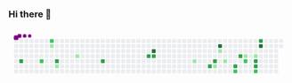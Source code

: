 ### Hi there 👋

<!--
**patrickbrito95/patrickbrito95** is a ✨ _special_ ✨ repository because its `README.md` (this file) appears on your GitHub profile.

Here are some ideas to get you started:

- 🔭 I’m currently working on ...
- 🌱 I’m currently learning ...
- 👯 I’m looking to collaborate on ...
- 🤔 I’m looking for help with ...
- 💬 Ask me about ...
- 📫 How to reach me: ...
- 😄 Pronouns: ...
- ⚡ Fun fact: ...
-->

<svg viewBox="-16 -32 880 192" width="880" height="192" xmlns="http://www.w3.org/2000/svg"><desc>Generated with https://github.com/Platane/snk</desc><style>@keyframes c0{54.4%{fill:var(--c3)}54.42%,to{fill:var(--ce)}}@keyframes c1{47.5%{fill:var(--c2)}47.52%,to{fill:var(--ce)}}@keyframes c2{49.8%{fill:var(--c2)}49.82%,to{fill:var(--ce)}}@keyframes c3{3.44%{fill:var(--c1)}3.46%,to{fill:var(--ce)}}@keyframes c4{51.71%{fill:var(--c3)}51.73%,to{fill:var(--ce)}}@keyframes c5{5.35%{fill:var(--c1)}5.37%,to{fill:var(--ce)}}@keyframes c6{7.65%{fill:var(--c1)}7.67%,to{fill:var(--ce)}}@keyframes c7{61.29%{fill:var(--c3)}61.31%,to{fill:var(--ce)}}@keyframes c8{65.12%{fill:var(--c3)}65.14%,to{fill:var(--ce)}}@keyframes c9{88.11%{fill:var(--c4)}88.13%,to{fill:var(--ce)}}@keyframes ca{65.51%{fill:var(--c3)}65.53%,to{fill:var(--ce)}}@keyframes cb{16.85%{fill:var(--c1)}16.87%,to{fill:var(--ce)}}@keyframes cc{71.25%{fill:var(--c3)}71.27%,to{fill:var(--ce)}}@keyframes cd{70.49%{fill:var(--c3)}70.51%,to{fill:var(--ce)}}@keyframes ce{21.83%{fill:var(--c1)}21.85%,to{fill:var(--ce)}}@keyframes cf{82.75%{fill:var(--c4)}82.77%,to{fill:var(--ce)}}@keyframes cg{19.53%{fill:var(--c1)}19.55%,to{fill:var(--ce)}}@keyframes ch{20.68%{fill:var(--c1)}20.7%,to{fill:var(--ce)}}@keyframes ci{73.17%{fill:var(--c3)}73.19%,to{fill:var(--ce)}}@keyframes cj{32.17%{fill:var(--c2)}32.19%,to{fill:var(--ce)}}@keyframes ck{74.32%{fill:var(--c3)}74.34%,to{fill:var(--ce)}}@keyframes cl{26.43%{fill:var(--c1)}26.45%,to{fill:var(--ce)}}@keyframes cm{30.64%{fill:var(--c2)}30.66%,to{fill:var(--ce)}}@keyframes cn{27.19%{fill:var(--c1)}27.21%,to{fill:var(--ce)}}@keyframes co{75.85%{fill:var(--c3)}75.87%,to{fill:var(--ce)}}@keyframes cp{76.24%{fill:var(--c3)}76.26%,to{fill:var(--ce)}}@keyframes cq{29.11%{fill:var(--c2)}29.13%,to{fill:var(--ce)}}@keyframes cr{79.3%{fill:var(--c3)}79.32%,to{fill:var(--ce)}}@keyframes cs{79.68%{fill:var(--c4)}79.7%,to{fill:var(--ce)}}@keyframes u0{3.44%{transform:scale(0,1)}3.46%,5.35%{transform:scale(.11,1)}5.37%,7.65%{transform:scale(.22,1)}16.85%,7.67%{transform:scale(.33,1)}16.87%,19.53%{transform:scale(.44,1)}19.55%,20.68%{transform:scale(.56,1)}20.7%,21.83%{transform:scale(.67,1)}21.85%,26.43%{transform:scale(.78,1)}26.45%,27.19%{transform:scale(.89,1)}27.21%,to{transform:scale(1,1)}}@keyframes u1{29.11%{transform:scale(0,1)}29.13%,30.64%{transform:scale(.2,1)}30.66%,32.17%{transform:scale(.4,1)}32.19%,47.5%{transform:scale(.6,1)}47.52%,49.8%{transform:scale(.8,1)}49.82%,to{transform:scale(1,1)}}@keyframes u2{51.71%{transform:scale(0,1)}51.73%,54.4%{transform:scale(.08,1)}54.42%,61.29%{transform:scale(.17,1)}61.31%,65.12%{transform:scale(.25,1)}65.14%,65.51%{transform:scale(.33,1)}65.53%,70.49%{transform:scale(.42,1)}70.51%,71.25%{transform:scale(.5,1)}71.27%,73.17%{transform:scale(.58,1)}73.19%,74.32%{transform:scale(.67,1)}74.34%,75.85%{transform:scale(.75,1)}75.87%,76.24%{transform:scale(.83,1)}76.26%,79.3%{transform:scale(.92,1)}79.32%,to{transform:scale(1,1)}}@keyframes u3{79.68%{transform:scale(0,1)}79.7%,82.75%{transform:scale(.33,1)}82.77%,88.11%{transform:scale(.67,1)}88.13%,to{transform:scale(1,1)}}@keyframes s0{0%,99.62%{transform:translate(0,-16px)}.38%{transform:translate(0,0)}2.68%{transform:translate(96px,0)}3.07%{transform:translate(96px,16px)}3.45%{transform:translate(112px,16px)}4.98%,46.36%{transform:translate(112px,80px)}6.9%{transform:translate(192px,80px)}7.66%{transform:translate(192px,48px)}12.64%{transform:translate(400px,48px)}13.03%{transform:translate(400px,64px)}18.01%,70.88%{transform:translate(608px,64px)}18.39%{transform:translate(608px,48px)}19.16%{transform:translate(640px,48px)}19.54%{transform:translate(640px,32px)}19.92%{transform:translate(656px,32px)}20.69%{transform:translate(656px,64px)}21.07%{transform:translate(640px,64px)}21.46%{transform:translate(640px,80px)}21.84%{transform:translate(624px,80px)}22.22%{transform:translate(624px,96px)}23.37%{transform:translate(672px,96px)}24.14%{transform:translate(672px,64px)}24.52%{transform:translate(688px,64px)}25.29%{transform:translate(688px,32px)}26.05%{transform:translate(720px,32px)}26.44%{transform:translate(720px,48px)}27.59%{transform:translate(768px,48px)}28.74%{transform:translate(768px,96px)}29.5%{transform:translate(736px,96px)}30.27%{transform:translate(736px,64px)}31.03%{transform:translate(704px,64px)}31.8%{transform:translate(704px,96px)}34.48%{transform:translate(592px,96px)}34.87%{transform:translate(592px,80px)}46.74%{transform:translate(112px,64px)}47.51%{transform:translate(80px,64px)}47.89%{transform:translate(80px,48px)}48.66%{transform:translate(112px,48px)}49.81%{transform:translate(112px,0)}50.19%{transform:translate(128px,0)}51.72%{transform:translate(128px,64px)}54.41%{transform:translate(16px,64px)}54.79%{transform:translate(16px,48px)}60.92%{transform:translate(272px,48px)}61.3%{transform:translate(272px,64px)}64.75%{transform:translate(416px,64px)}65.13%{transform:translate(416px,48px)}70.11%{transform:translate(624px,48px)}70.5%{transform:translate(624px,64px)}71.26%{transform:translate(608px,80px)}73.56%{transform:translate(704px,80px)}74.33%{transform:translate(704px,48px)}75.48%{transform:translate(752px,48px)}76.25%{transform:translate(752px,80px)}77.01%{transform:translate(784px,80px)}78.93%{transform:translate(784px,0)}79.31%{transform:translate(768px,0)}79.69%{transform:translate(768px,16px)}87.74%{transform:translate(432px,16px)}88.12%{transform:translate(432px,32px)}97.32%{transform:translate(48px,32px)}98.47%{transform:translate(48px,-16px)}}@keyframes s1{0%,99.62%{transform:translate(16px,-16px)}.38%{transform:translate(0,-16px)}.77%{transform:translate(0,0)}3.07%{transform:translate(96px,0)}3.45%{transform:translate(96px,16px)}3.83%{transform:translate(112px,16px)}46.74%,5.36%{transform:translate(112px,80px)}7.28%{transform:translate(192px,80px)}8.05%{transform:translate(192px,48px)}13.03%{transform:translate(400px,48px)}13.41%{transform:translate(400px,64px)}18.39%,71.26%{transform:translate(608px,64px)}18.77%{transform:translate(608px,48px)}19.54%{transform:translate(640px,48px)}19.92%{transform:translate(640px,32px)}20.31%{transform:translate(656px,32px)}21.07%{transform:translate(656px,64px)}21.46%{transform:translate(640px,64px)}21.84%{transform:translate(640px,80px)}22.22%{transform:translate(624px,80px)}22.61%{transform:translate(624px,96px)}23.75%{transform:translate(672px,96px)}24.52%{transform:translate(672px,64px)}24.9%{transform:translate(688px,64px)}25.67%{transform:translate(688px,32px)}26.44%{transform:translate(720px,32px)}26.82%{transform:translate(720px,48px)}27.97%{transform:translate(768px,48px)}29.12%{transform:translate(768px,96px)}29.89%{transform:translate(736px,96px)}30.65%{transform:translate(736px,64px)}31.42%{transform:translate(704px,64px)}32.18%{transform:translate(704px,96px)}34.87%{transform:translate(592px,96px)}35.25%{transform:translate(592px,80px)}47.13%{transform:translate(112px,64px)}47.89%{transform:translate(80px,64px)}48.28%{transform:translate(80px,48px)}49.04%{transform:translate(112px,48px)}50.19%{transform:translate(112px,0)}50.57%{transform:translate(128px,0)}52.11%{transform:translate(128px,64px)}54.79%{transform:translate(16px,64px)}55.17%{transform:translate(16px,48px)}61.3%{transform:translate(272px,48px)}61.69%{transform:translate(272px,64px)}65.13%{transform:translate(416px,64px)}65.52%{transform:translate(416px,48px)}70.5%{transform:translate(624px,48px)}70.88%{transform:translate(624px,64px)}71.65%{transform:translate(608px,80px)}73.95%{transform:translate(704px,80px)}74.71%{transform:translate(704px,48px)}75.86%{transform:translate(752px,48px)}76.63%{transform:translate(752px,80px)}77.39%{transform:translate(784px,80px)}79.31%{transform:translate(784px,0)}79.69%{transform:translate(768px,0)}80.08%{transform:translate(768px,16px)}88.12%{transform:translate(432px,16px)}88.51%{transform:translate(432px,32px)}97.7%{transform:translate(48px,32px)}98.85%{transform:translate(48px,-16px)}}@keyframes s2{0%,99.62%{transform:translate(32px,-16px)}.77%{transform:translate(0,-16px)}1.15%{transform:translate(0,0)}3.45%{transform:translate(96px,0)}3.83%{transform:translate(96px,16px)}4.21%{transform:translate(112px,16px)}47.13%,5.75%{transform:translate(112px,80px)}7.66%{transform:translate(192px,80px)}8.43%{transform:translate(192px,48px)}13.41%{transform:translate(400px,48px)}13.79%{transform:translate(400px,64px)}18.77%,71.65%{transform:translate(608px,64px)}19.16%{transform:translate(608px,48px)}19.92%{transform:translate(640px,48px)}20.31%{transform:translate(640px,32px)}20.69%{transform:translate(656px,32px)}21.46%{transform:translate(656px,64px)}21.84%{transform:translate(640px,64px)}22.22%{transform:translate(640px,80px)}22.61%{transform:translate(624px,80px)}22.99%{transform:translate(624px,96px)}24.14%{transform:translate(672px,96px)}24.9%{transform:translate(672px,64px)}25.29%{transform:translate(688px,64px)}26.05%{transform:translate(688px,32px)}26.82%{transform:translate(720px,32px)}27.2%{transform:translate(720px,48px)}28.35%{transform:translate(768px,48px)}29.5%{transform:translate(768px,96px)}30.27%{transform:translate(736px,96px)}31.03%{transform:translate(736px,64px)}31.8%{transform:translate(704px,64px)}32.57%{transform:translate(704px,96px)}35.25%{transform:translate(592px,96px)}35.63%{transform:translate(592px,80px)}47.51%{transform:translate(112px,64px)}48.28%{transform:translate(80px,64px)}48.66%{transform:translate(80px,48px)}49.43%{transform:translate(112px,48px)}50.57%{transform:translate(112px,0)}50.96%{transform:translate(128px,0)}52.49%{transform:translate(128px,64px)}55.17%{transform:translate(16px,64px)}55.56%{transform:translate(16px,48px)}61.69%{transform:translate(272px,48px)}62.07%{transform:translate(272px,64px)}65.52%{transform:translate(416px,64px)}65.9%{transform:translate(416px,48px)}70.88%{transform:translate(624px,48px)}71.26%{transform:translate(624px,64px)}72.03%{transform:translate(608px,80px)}74.33%{transform:translate(704px,80px)}75.1%{transform:translate(704px,48px)}76.25%{transform:translate(752px,48px)}77.01%{transform:translate(752px,80px)}77.78%{transform:translate(784px,80px)}79.69%{transform:translate(784px,0)}80.08%{transform:translate(768px,0)}80.46%{transform:translate(768px,16px)}88.51%{transform:translate(432px,16px)}88.89%{transform:translate(432px,32px)}98.08%{transform:translate(48px,32px)}99.23%{transform:translate(48px,-16px)}}@keyframes s3{0%,99.62%{transform:translate(48px,-16px)}1.15%{transform:translate(0,-16px)}1.53%{transform:translate(0,0)}3.83%{transform:translate(96px,0)}4.21%{transform:translate(96px,16px)}4.6%{transform:translate(112px,16px)}47.51%,6.13%{transform:translate(112px,80px)}8.05%{transform:translate(192px,80px)}8.81%{transform:translate(192px,48px)}13.79%{transform:translate(400px,48px)}14.18%{transform:translate(400px,64px)}19.16%,72.03%{transform:translate(608px,64px)}19.54%{transform:translate(608px,48px)}20.31%{transform:translate(640px,48px)}20.69%{transform:translate(640px,32px)}21.07%{transform:translate(656px,32px)}21.84%{transform:translate(656px,64px)}22.22%{transform:translate(640px,64px)}22.61%{transform:translate(640px,80px)}22.99%{transform:translate(624px,80px)}23.37%{transform:translate(624px,96px)}24.52%{transform:translate(672px,96px)}25.29%{transform:translate(672px,64px)}25.67%{transform:translate(688px,64px)}26.44%{transform:translate(688px,32px)}27.2%{transform:translate(720px,32px)}27.59%{transform:translate(720px,48px)}28.74%{transform:translate(768px,48px)}29.89%{transform:translate(768px,96px)}30.65%{transform:translate(736px,96px)}31.42%{transform:translate(736px,64px)}32.18%{transform:translate(704px,64px)}32.95%{transform:translate(704px,96px)}35.63%{transform:translate(592px,96px)}36.02%{transform:translate(592px,80px)}47.89%{transform:translate(112px,64px)}48.66%{transform:translate(80px,64px)}49.04%{transform:translate(80px,48px)}49.81%{transform:translate(112px,48px)}50.96%{transform:translate(112px,0)}51.34%{transform:translate(128px,0)}52.87%{transform:translate(128px,64px)}55.56%{transform:translate(16px,64px)}55.94%{transform:translate(16px,48px)}62.07%{transform:translate(272px,48px)}62.45%{transform:translate(272px,64px)}65.9%{transform:translate(416px,64px)}66.28%{transform:translate(416px,48px)}71.26%{transform:translate(624px,48px)}71.65%{transform:translate(624px,64px)}72.41%{transform:translate(608px,80px)}74.71%{transform:translate(704px,80px)}75.48%{transform:translate(704px,48px)}76.63%{transform:translate(752px,48px)}77.39%{transform:translate(752px,80px)}78.16%{transform:translate(784px,80px)}80.08%{transform:translate(784px,0)}80.46%{transform:translate(768px,0)}80.84%{transform:translate(768px,16px)}88.89%{transform:translate(432px,16px)}89.27%{transform:translate(432px,32px)}98.47%{transform:translate(48px,32px)}}:root{--cb:#1b1f230a;--cs:purple;--ce:#ebedf0;--c0:#ebedf0;--c1:#9be9a8;--c2:#40c463;--c3:#30a14e;--c4:#216e39}@media (prefers-color-scheme:dark){:root{--cb:#1b1f230a;--cs:purple;--ce:#161b22;--c1:#01311f;--c2:#034525;--c3:#0f6d31;--c4:#00c647}}.c{shape-rendering:geometricPrecision;fill:var(--ce);stroke-width:1px;stroke:var(--cb);animation:none 26100ms linear infinite}.c.c0{fill:var(--c3);animation-name:c0}.c.c1,.c.c2{fill:var(--c2);animation-name:c1}.c.c2{animation-name:c2}.c.c3{fill:var(--c1);animation-name:c3}.c.c4{fill:var(--c3);animation-name:c4}.c.c5,.c.c6{fill:var(--c1);animation-name:c5}.c.c6{animation-name:c6}.c.c7,.c.c8{fill:var(--c3);animation-name:c7}.c.c8{animation-name:c8}.c.c9{fill:var(--c4);animation-name:c9}.c.ca{fill:var(--c3);animation-name:ca}.c.cb{fill:var(--c1);animation-name:cb}.c.cc,.c.cd{fill:var(--c3);animation-name:cc}.c.cd{animation-name:cd}.c.ce{fill:var(--c1);animation-name:ce}.c.cf{fill:var(--c4);animation-name:cf}.c.cg,.c.ch{fill:var(--c1);animation-name:cg}.c.ch{animation-name:ch}.c.ci{fill:var(--c3);animation-name:ci}.c.cj{fill:var(--c2);animation-name:cj}.c.ck{fill:var(--c3);animation-name:ck}.c.cl{fill:var(--c1);animation-name:cl}.c.cm{fill:var(--c2);animation-name:cm}.c.cn{fill:var(--c1);animation-name:cn}.c.co,.c.cp{fill:var(--c3);animation-name:co}.c.cp{animation-name:cp}.c.cq{fill:var(--c2);animation-name:cq}.c.cr{fill:var(--c3);animation-name:cr}.c.cs{fill:var(--c4);animation-name:cs}.s,.u{animation:none linear 26100ms infinite}.u,.u.u0{transform-origin:0 0}.u{transform:scale(0,1)}.u.u0{fill:var(--c1);animation-name:u0}.u.u1{fill:var(--c2);animation-name:u1;transform-origin:263.2px 0}.u.u2{fill:var(--c3);animation-name:u2;transform-origin:409.4px 0}.u.u3{fill:var(--c4);animation-name:u3;transform-origin:760.3px 0}.s{shape-rendering:geometricPrecision;fill:var(--cs)}.s.s0{transform:translate(0,-16px);animation-name:s0}.s.s1{transform:translate(16px,-16px);animation-name:s1}.s.s2{transform:translate(32px,-16px);animation-name:s2}.s.s3{transform:translate(48px,-16px);animation-name:s3}</style><rect class="c" x="2" y="2" rx="2" ry="2" width="12" height="12"/><rect class="c" x="2" y="18" rx="2" ry="2" width="12" height="12"/><rect class="c" x="2" y="34" rx="2" ry="2" width="12" height="12"/><rect class="c" x="2" y="50" rx="2" ry="2" width="12" height="12"/><rect class="c" x="2" y="66" rx="2" ry="2" width="12" height="12"/><rect class="c" x="2" y="82" rx="2" ry="2" width="12" height="12"/><rect class="c" x="2" y="98" rx="2" ry="2" width="12" height="12"/><rect class="c" x="18" y="2" rx="2" ry="2" width="12" height="12"/><rect class="c" x="18" y="18" rx="2" ry="2" width="12" height="12"/><rect class="c" x="18" y="34" rx="2" ry="2" width="12" height="12"/><rect class="c" x="18" y="50" rx="2" ry="2" width="12" height="12"/><rect class="c c0" x="18" y="66" rx="2" ry="2" width="12" height="12"/><rect class="c" x="18" y="82" rx="2" ry="2" width="12" height="12"/><rect class="c" x="18" y="98" rx="2" ry="2" width="12" height="12"/><rect class="c" x="34" y="2" rx="2" ry="2" width="12" height="12"/><rect class="c" x="34" y="18" rx="2" ry="2" width="12" height="12"/><rect class="c" x="34" y="34" rx="2" ry="2" width="12" height="12"/><rect class="c" x="34" y="50" rx="2" ry="2" width="12" height="12"/><rect class="c" x="34" y="66" rx="2" ry="2" width="12" height="12"/><rect class="c" x="34" y="82" rx="2" ry="2" width="12" height="12"/><rect class="c" x="34" y="98" rx="2" ry="2" width="12" height="12"/><rect class="c" x="50" y="2" rx="2" ry="2" width="12" height="12"/><rect class="c" x="50" y="18" rx="2" ry="2" width="12" height="12"/><rect class="c" x="50" y="34" rx="2" ry="2" width="12" height="12"/><rect class="c" x="50" y="50" rx="2" ry="2" width="12" height="12"/><rect class="c" x="50" y="66" rx="2" ry="2" width="12" height="12"/><rect class="c" x="50" y="82" rx="2" ry="2" width="12" height="12"/><rect class="c" x="50" y="98" rx="2" ry="2" width="12" height="12"/><rect class="c" x="66" y="2" rx="2" ry="2" width="12" height="12"/><rect class="c" x="66" y="18" rx="2" ry="2" width="12" height="12"/><rect class="c" x="66" y="34" rx="2" ry="2" width="12" height="12"/><rect class="c" x="66" y="50" rx="2" ry="2" width="12" height="12"/><rect class="c" x="66" y="66" rx="2" ry="2" width="12" height="12"/><rect class="c" x="66" y="82" rx="2" ry="2" width="12" height="12"/><rect class="c" x="66" y="98" rx="2" ry="2" width="12" height="12"/><rect class="c" x="82" y="2" rx="2" ry="2" width="12" height="12"/><rect class="c" x="82" y="18" rx="2" ry="2" width="12" height="12"/><rect class="c" x="82" y="34" rx="2" ry="2" width="12" height="12"/><rect class="c" x="82" y="50" rx="2" ry="2" width="12" height="12"/><rect class="c c1" x="82" y="66" rx="2" ry="2" width="12" height="12"/><rect class="c" x="82" y="82" rx="2" ry="2" width="12" height="12"/><rect class="c" x="82" y="98" rx="2" ry="2" width="12" height="12"/><rect class="c" x="98" y="2" rx="2" ry="2" width="12" height="12"/><rect class="c" x="98" y="18" rx="2" ry="2" width="12" height="12"/><rect class="c" x="98" y="34" rx="2" ry="2" width="12" height="12"/><rect class="c" x="98" y="50" rx="2" ry="2" width="12" height="12"/><rect class="c" x="98" y="66" rx="2" ry="2" width="12" height="12"/><rect class="c" x="98" y="82" rx="2" ry="2" width="12" height="12"/><rect class="c" x="98" y="98" rx="2" ry="2" width="12" height="12"/><rect class="c c2" x="114" y="2" rx="2" ry="2" width="12" height="12"/><rect class="c c3" x="114" y="18" rx="2" ry="2" width="12" height="12"/><rect class="c" x="114" y="34" rx="2" ry="2" width="12" height="12"/><rect class="c" x="114" y="50" rx="2" ry="2" width="12" height="12"/><rect class="c" x="114" y="66" rx="2" ry="2" width="12" height="12"/><rect class="c" x="114" y="82" rx="2" ry="2" width="12" height="12"/><rect class="c" x="114" y="98" rx="2" ry="2" width="12" height="12"/><rect class="c" x="130" y="2" rx="2" ry="2" width="12" height="12"/><rect class="c" x="130" y="18" rx="2" ry="2" width="12" height="12"/><rect class="c" x="130" y="34" rx="2" ry="2" width="12" height="12"/><rect class="c" x="130" y="50" rx="2" ry="2" width="12" height="12"/><rect class="c c4" x="130" y="66" rx="2" ry="2" width="12" height="12"/><rect class="c c5" x="130" y="82" rx="2" ry="2" width="12" height="12"/><rect class="c" x="130" y="98" rx="2" ry="2" width="12" height="12"/><rect class="c" x="146" y="2" rx="2" ry="2" width="12" height="12"/><rect class="c" x="146" y="18" rx="2" ry="2" width="12" height="12"/><rect class="c" x="146" y="34" rx="2" ry="2" width="12" height="12"/><rect class="c" x="146" y="50" rx="2" ry="2" width="12" height="12"/><rect class="c" x="146" y="66" rx="2" ry="2" width="12" height="12"/><rect class="c" x="146" y="82" rx="2" ry="2" width="12" height="12"/><rect class="c" x="146" y="98" rx="2" ry="2" width="12" height="12"/><rect class="c" x="162" y="2" rx="2" ry="2" width="12" height="12"/><rect class="c" x="162" y="18" rx="2" ry="2" width="12" height="12"/><rect class="c" x="162" y="34" rx="2" ry="2" width="12" height="12"/><rect class="c" x="162" y="50" rx="2" ry="2" width="12" height="12"/><rect class="c" x="162" y="66" rx="2" ry="2" width="12" height="12"/><rect class="c" x="162" y="82" rx="2" ry="2" width="12" height="12"/><rect class="c" x="162" y="98" rx="2" ry="2" width="12" height="12"/><rect class="c" x="178" y="2" rx="2" ry="2" width="12" height="12"/><rect class="c" x="178" y="18" rx="2" ry="2" width="12" height="12"/><rect class="c" x="178" y="34" rx="2" ry="2" width="12" height="12"/><rect class="c" x="178" y="50" rx="2" ry="2" width="12" height="12"/><rect class="c" x="178" y="66" rx="2" ry="2" width="12" height="12"/><rect class="c" x="178" y="82" rx="2" ry="2" width="12" height="12"/><rect class="c" x="178" y="98" rx="2" ry="2" width="12" height="12"/><rect class="c" x="194" y="2" rx="2" ry="2" width="12" height="12"/><rect class="c" x="194" y="18" rx="2" ry="2" width="12" height="12"/><rect class="c" x="194" y="34" rx="2" ry="2" width="12" height="12"/><rect class="c c6" x="194" y="50" rx="2" ry="2" width="12" height="12"/><rect class="c" x="194" y="66" rx="2" ry="2" width="12" height="12"/><rect class="c" x="194" y="82" rx="2" ry="2" width="12" height="12"/><rect class="c" x="194" y="98" rx="2" ry="2" width="12" height="12"/><rect class="c" x="210" y="2" rx="2" ry="2" width="12" height="12"/><rect class="c" x="210" y="18" rx="2" ry="2" width="12" height="12"/><rect class="c" x="210" y="34" rx="2" ry="2" width="12" height="12"/><rect class="c" x="210" y="50" rx="2" ry="2" width="12" height="12"/><rect class="c" x="210" y="66" rx="2" ry="2" width="12" height="12"/><rect class="c" x="210" y="82" rx="2" ry="2" width="12" height="12"/><rect class="c" x="210" y="98" rx="2" ry="2" width="12" height="12"/><rect class="c" x="226" y="2" rx="2" ry="2" width="12" height="12"/><rect class="c" x="226" y="18" rx="2" ry="2" width="12" height="12"/><rect class="c" x="226" y="34" rx="2" ry="2" width="12" height="12"/><rect class="c" x="226" y="50" rx="2" ry="2" width="12" height="12"/><rect class="c" x="226" y="66" rx="2" ry="2" width="12" height="12"/><rect class="c" x="226" y="82" rx="2" ry="2" width="12" height="12"/><rect class="c" x="226" y="98" rx="2" ry="2" width="12" height="12"/><rect class="c" x="242" y="2" rx="2" ry="2" width="12" height="12"/><rect class="c" x="242" y="18" rx="2" ry="2" width="12" height="12"/><rect class="c" x="242" y="34" rx="2" ry="2" width="12" height="12"/><rect class="c" x="242" y="50" rx="2" ry="2" width="12" height="12"/><rect class="c" x="242" y="66" rx="2" ry="2" width="12" height="12"/><rect class="c" x="242" y="82" rx="2" ry="2" width="12" height="12"/><rect class="c" x="242" y="98" rx="2" ry="2" width="12" height="12"/><rect class="c" x="258" y="2" rx="2" ry="2" width="12" height="12"/><rect class="c" x="258" y="18" rx="2" ry="2" width="12" height="12"/><rect class="c" x="258" y="34" rx="2" ry="2" width="12" height="12"/><rect class="c" x="258" y="50" rx="2" ry="2" width="12" height="12"/><rect class="c" x="258" y="66" rx="2" ry="2" width="12" height="12"/><rect class="c" x="258" y="82" rx="2" ry="2" width="12" height="12"/><rect class="c" x="258" y="98" rx="2" ry="2" width="12" height="12"/><rect class="c" x="274" y="2" rx="2" ry="2" width="12" height="12"/><rect class="c" x="274" y="18" rx="2" ry="2" width="12" height="12"/><rect class="c" x="274" y="34" rx="2" ry="2" width="12" height="12"/><rect class="c" x="274" y="50" rx="2" ry="2" width="12" height="12"/><rect class="c c7" x="274" y="66" rx="2" ry="2" width="12" height="12"/><rect class="c" x="274" y="82" rx="2" ry="2" width="12" height="12"/><rect class="c" x="274" y="98" rx="2" ry="2" width="12" height="12"/><rect class="c" x="290" y="2" rx="2" ry="2" width="12" height="12"/><rect class="c" x="290" y="18" rx="2" ry="2" width="12" height="12"/><rect class="c" x="290" y="34" rx="2" ry="2" width="12" height="12"/><rect class="c" x="290" y="50" rx="2" ry="2" width="12" height="12"/><rect class="c" x="290" y="66" rx="2" ry="2" width="12" height="12"/><rect class="c" x="290" y="82" rx="2" ry="2" width="12" height="12"/><rect class="c" x="290" y="98" rx="2" ry="2" width="12" height="12"/><rect class="c" x="306" y="2" rx="2" ry="2" width="12" height="12"/><rect class="c" x="306" y="18" rx="2" ry="2" width="12" height="12"/><rect class="c" x="306" y="34" rx="2" ry="2" width="12" height="12"/><rect class="c" x="306" y="50" rx="2" ry="2" width="12" height="12"/><rect class="c" x="306" y="66" rx="2" ry="2" width="12" height="12"/><rect class="c" x="306" y="82" rx="2" ry="2" width="12" height="12"/><rect class="c" x="306" y="98" rx="2" ry="2" width="12" height="12"/><rect class="c" x="322" y="2" rx="2" ry="2" width="12" height="12"/><rect class="c" x="322" y="18" rx="2" ry="2" width="12" height="12"/><rect class="c" x="322" y="34" rx="2" ry="2" width="12" height="12"/><rect class="c" x="322" y="50" rx="2" ry="2" width="12" height="12"/><rect class="c" x="322" y="66" rx="2" ry="2" width="12" height="12"/><rect class="c" x="322" y="82" rx="2" ry="2" width="12" height="12"/><rect class="c" x="322" y="98" rx="2" ry="2" width="12" height="12"/><rect class="c" x="338" y="2" rx="2" ry="2" width="12" height="12"/><rect class="c" x="338" y="18" rx="2" ry="2" width="12" height="12"/><rect class="c" x="338" y="34" rx="2" ry="2" width="12" height="12"/><rect class="c" x="338" y="50" rx="2" ry="2" width="12" height="12"/><rect class="c" x="338" y="66" rx="2" ry="2" width="12" height="12"/><rect class="c" x="338" y="82" rx="2" ry="2" width="12" height="12"/><rect class="c" x="338" y="98" rx="2" ry="2" width="12" height="12"/><rect class="c" x="354" y="2" rx="2" ry="2" width="12" height="12"/><rect class="c" x="354" y="18" rx="2" ry="2" width="12" height="12"/><rect class="c" x="354" y="34" rx="2" ry="2" width="12" height="12"/><rect class="c" x="354" y="50" rx="2" ry="2" width="12" height="12"/><rect class="c" x="354" y="66" rx="2" ry="2" width="12" height="12"/><rect class="c" x="354" y="82" rx="2" ry="2" width="12" height="12"/><rect class="c" x="354" y="98" rx="2" ry="2" width="12" height="12"/><rect class="c" x="370" y="2" rx="2" ry="2" width="12" height="12"/><rect class="c" x="370" y="18" rx="2" ry="2" width="12" height="12"/><rect class="c" x="370" y="34" rx="2" ry="2" width="12" height="12"/><rect class="c" x="370" y="50" rx="2" ry="2" width="12" height="12"/><rect class="c" x="370" y="66" rx="2" ry="2" width="12" height="12"/><rect class="c" x="370" y="82" rx="2" ry="2" width="12" height="12"/><rect class="c" x="370" y="98" rx="2" ry="2" width="12" height="12"/><rect class="c" x="386" y="2" rx="2" ry="2" width="12" height="12"/><rect class="c" x="386" y="18" rx="2" ry="2" width="12" height="12"/><rect class="c" x="386" y="34" rx="2" ry="2" width="12" height="12"/><rect class="c" x="386" y="50" rx="2" ry="2" width="12" height="12"/><rect class="c" x="386" y="66" rx="2" ry="2" width="12" height="12"/><rect class="c" x="386" y="82" rx="2" ry="2" width="12" height="12"/><rect class="c" x="386" y="98" rx="2" ry="2" width="12" height="12"/><rect class="c" x="402" y="2" rx="2" ry="2" width="12" height="12"/><rect class="c" x="402" y="18" rx="2" ry="2" width="12" height="12"/><rect class="c" x="402" y="34" rx="2" ry="2" width="12" height="12"/><rect class="c" x="402" y="50" rx="2" ry="2" width="12" height="12"/><rect class="c" x="402" y="66" rx="2" ry="2" width="12" height="12"/><rect class="c" x="402" y="82" rx="2" ry="2" width="12" height="12"/><rect class="c" x="402" y="98" rx="2" ry="2" width="12" height="12"/><rect class="c" x="418" y="2" rx="2" ry="2" width="12" height="12"/><rect class="c" x="418" y="18" rx="2" ry="2" width="12" height="12"/><rect class="c" x="418" y="34" rx="2" ry="2" width="12" height="12"/><rect class="c c8" x="418" y="50" rx="2" ry="2" width="12" height="12"/><rect class="c" x="418" y="66" rx="2" ry="2" width="12" height="12"/><rect class="c" x="418" y="82" rx="2" ry="2" width="12" height="12"/><rect class="c" x="418" y="98" rx="2" ry="2" width="12" height="12"/><rect class="c" x="434" y="2" rx="2" ry="2" width="12" height="12"/><rect class="c" x="434" y="18" rx="2" ry="2" width="12" height="12"/><rect class="c c9" x="434" y="34" rx="2" ry="2" width="12" height="12"/><rect class="c ca" x="434" y="50" rx="2" ry="2" width="12" height="12"/><rect class="c" x="434" y="66" rx="2" ry="2" width="12" height="12"/><rect class="c" x="434" y="82" rx="2" ry="2" width="12" height="12"/><rect class="c" x="434" y="98" rx="2" ry="2" width="12" height="12"/><rect class="c" x="450" y="2" rx="2" ry="2" width="12" height="12"/><rect class="c" x="450" y="18" rx="2" ry="2" width="12" height="12"/><rect class="c" x="450" y="34" rx="2" ry="2" width="12" height="12"/><rect class="c" x="450" y="50" rx="2" ry="2" width="12" height="12"/><rect class="c" x="450" y="66" rx="2" ry="2" width="12" height="12"/><rect class="c" x="450" y="82" rx="2" ry="2" width="12" height="12"/><rect class="c" x="450" y="98" rx="2" ry="2" width="12" height="12"/><rect class="c" x="466" y="2" rx="2" ry="2" width="12" height="12"/><rect class="c" x="466" y="18" rx="2" ry="2" width="12" height="12"/><rect class="c" x="466" y="34" rx="2" ry="2" width="12" height="12"/><rect class="c" x="466" y="50" rx="2" ry="2" width="12" height="12"/><rect class="c" x="466" y="66" rx="2" ry="2" width="12" height="12"/><rect class="c" x="466" y="82" rx="2" ry="2" width="12" height="12"/><rect class="c" x="466" y="98" rx="2" ry="2" width="12" height="12"/><rect class="c" x="482" y="2" rx="2" ry="2" width="12" height="12"/><rect class="c" x="482" y="18" rx="2" ry="2" width="12" height="12"/><rect class="c" x="482" y="34" rx="2" ry="2" width="12" height="12"/><rect class="c" x="482" y="50" rx="2" ry="2" width="12" height="12"/><rect class="c" x="482" y="66" rx="2" ry="2" width="12" height="12"/><rect class="c" x="482" y="82" rx="2" ry="2" width="12" height="12"/><rect class="c" x="482" y="98" rx="2" ry="2" width="12" height="12"/><rect class="c" x="498" y="2" rx="2" ry="2" width="12" height="12"/><rect class="c" x="498" y="18" rx="2" ry="2" width="12" height="12"/><rect class="c" x="498" y="34" rx="2" ry="2" width="12" height="12"/><rect class="c" x="498" y="50" rx="2" ry="2" width="12" height="12"/><rect class="c" x="498" y="66" rx="2" ry="2" width="12" height="12"/><rect class="c" x="498" y="82" rx="2" ry="2" width="12" height="12"/><rect class="c" x="498" y="98" rx="2" ry="2" width="12" height="12"/><rect class="c" x="514" y="2" rx="2" ry="2" width="12" height="12"/><rect class="c" x="514" y="18" rx="2" ry="2" width="12" height="12"/><rect class="c" x="514" y="34" rx="2" ry="2" width="12" height="12"/><rect class="c" x="514" y="50" rx="2" ry="2" width="12" height="12"/><rect class="c" x="514" y="66" rx="2" ry="2" width="12" height="12"/><rect class="c" x="514" y="82" rx="2" ry="2" width="12" height="12"/><rect class="c" x="514" y="98" rx="2" ry="2" width="12" height="12"/><rect class="c" x="530" y="2" rx="2" ry="2" width="12" height="12"/><rect class="c" x="530" y="18" rx="2" ry="2" width="12" height="12"/><rect class="c" x="530" y="34" rx="2" ry="2" width="12" height="12"/><rect class="c" x="530" y="50" rx="2" ry="2" width="12" height="12"/><rect class="c" x="530" y="66" rx="2" ry="2" width="12" height="12"/><rect class="c" x="530" y="82" rx="2" ry="2" width="12" height="12"/><rect class="c" x="530" y="98" rx="2" ry="2" width="12" height="12"/><rect class="c" x="546" y="2" rx="2" ry="2" width="12" height="12"/><rect class="c" x="546" y="18" rx="2" ry="2" width="12" height="12"/><rect class="c" x="546" y="34" rx="2" ry="2" width="12" height="12"/><rect class="c" x="546" y="50" rx="2" ry="2" width="12" height="12"/><rect class="c" x="546" y="66" rx="2" ry="2" width="12" height="12"/><rect class="c" x="546" y="82" rx="2" ry="2" width="12" height="12"/><rect class="c" x="546" y="98" rx="2" ry="2" width="12" height="12"/><rect class="c" x="562" y="2" rx="2" ry="2" width="12" height="12"/><rect class="c" x="562" y="18" rx="2" ry="2" width="12" height="12"/><rect class="c" x="562" y="34" rx="2" ry="2" width="12" height="12"/><rect class="c" x="562" y="50" rx="2" ry="2" width="12" height="12"/><rect class="c cb" x="562" y="66" rx="2" ry="2" width="12" height="12"/><rect class="c" x="562" y="82" rx="2" ry="2" width="12" height="12"/><rect class="c" x="562" y="98" rx="2" ry="2" width="12" height="12"/><rect class="c" x="578" y="2" rx="2" ry="2" width="12" height="12"/><rect class="c" x="578" y="18" rx="2" ry="2" width="12" height="12"/><rect class="c" x="578" y="34" rx="2" ry="2" width="12" height="12"/><rect class="c" x="578" y="50" rx="2" ry="2" width="12" height="12"/><rect class="c" x="578" y="66" rx="2" ry="2" width="12" height="12"/><rect class="c" x="578" y="82" rx="2" ry="2" width="12" height="12"/><rect class="c" x="578" y="98" rx="2" ry="2" width="12" height="12"/><rect class="c" x="594" y="2" rx="2" ry="2" width="12" height="12"/><rect class="c" x="594" y="18" rx="2" ry="2" width="12" height="12"/><rect class="c" x="594" y="34" rx="2" ry="2" width="12" height="12"/><rect class="c" x="594" y="50" rx="2" ry="2" width="12" height="12"/><rect class="c" x="594" y="66" rx="2" ry="2" width="12" height="12"/><rect class="c" x="594" y="82" rx="2" ry="2" width="12" height="12"/><rect class="c" x="594" y="98" rx="2" ry="2" width="12" height="12"/><rect class="c" x="610" y="2" rx="2" ry="2" width="12" height="12"/><rect class="c" x="610" y="18" rx="2" ry="2" width="12" height="12"/><rect class="c" x="610" y="34" rx="2" ry="2" width="12" height="12"/><rect class="c" x="610" y="50" rx="2" ry="2" width="12" height="12"/><rect class="c" x="610" y="66" rx="2" ry="2" width="12" height="12"/><rect class="c cc" x="610" y="82" rx="2" ry="2" width="12" height="12"/><rect class="c" x="610" y="98" rx="2" ry="2" width="12" height="12"/><rect class="c" x="626" y="2" rx="2" ry="2" width="12" height="12"/><rect class="c" x="626" y="18" rx="2" ry="2" width="12" height="12"/><rect class="c" x="626" y="34" rx="2" ry="2" width="12" height="12"/><rect class="c" x="626" y="50" rx="2" ry="2" width="12" height="12"/><rect class="c cd" x="626" y="66" rx="2" ry="2" width="12" height="12"/><rect class="c ce" x="626" y="82" rx="2" ry="2" width="12" height="12"/><rect class="c" x="626" y="98" rx="2" ry="2" width="12" height="12"/><rect class="c" x="642" y="2" rx="2" ry="2" width="12" height="12"/><rect class="c cf" x="642" y="18" rx="2" ry="2" width="12" height="12"/><rect class="c cg" x="642" y="34" rx="2" ry="2" width="12" height="12"/><rect class="c" x="642" y="50" rx="2" ry="2" width="12" height="12"/><rect class="c" x="642" y="66" rx="2" ry="2" width="12" height="12"/><rect class="c" x="642" y="82" rx="2" ry="2" width="12" height="12"/><rect class="c" x="642" y="98" rx="2" ry="2" width="12" height="12"/><rect class="c" x="658" y="2" rx="2" ry="2" width="12" height="12"/><rect class="c" x="658" y="18" rx="2" ry="2" width="12" height="12"/><rect class="c" x="658" y="34" rx="2" ry="2" width="12" height="12"/><rect class="c" x="658" y="50" rx="2" ry="2" width="12" height="12"/><rect class="c ch" x="658" y="66" rx="2" ry="2" width="12" height="12"/><rect class="c" x="658" y="82" rx="2" ry="2" width="12" height="12"/><rect class="c" x="658" y="98" rx="2" ry="2" width="12" height="12"/><rect class="c" x="674" y="2" rx="2" ry="2" width="12" height="12"/><rect class="c" x="674" y="18" rx="2" ry="2" width="12" height="12"/><rect class="c" x="674" y="34" rx="2" ry="2" width="12" height="12"/><rect class="c" x="674" y="50" rx="2" ry="2" width="12" height="12"/><rect class="c" x="674" y="66" rx="2" ry="2" width="12" height="12"/><rect class="c" x="674" y="82" rx="2" ry="2" width="12" height="12"/><rect class="c" x="674" y="98" rx="2" ry="2" width="12" height="12"/><rect class="c" x="690" y="2" rx="2" ry="2" width="12" height="12"/><rect class="c" x="690" y="18" rx="2" ry="2" width="12" height="12"/><rect class="c" x="690" y="34" rx="2" ry="2" width="12" height="12"/><rect class="c" x="690" y="50" rx="2" ry="2" width="12" height="12"/><rect class="c" x="690" y="66" rx="2" ry="2" width="12" height="12"/><rect class="c ci" x="690" y="82" rx="2" ry="2" width="12" height="12"/><rect class="c cj" x="690" y="98" rx="2" ry="2" width="12" height="12"/><rect class="c" x="706" y="2" rx="2" ry="2" width="12" height="12"/><rect class="c" x="706" y="18" rx="2" ry="2" width="12" height="12"/><rect class="c" x="706" y="34" rx="2" ry="2" width="12" height="12"/><rect class="c ck" x="706" y="50" rx="2" ry="2" width="12" height="12"/><rect class="c" x="706" y="66" rx="2" ry="2" width="12" height="12"/><rect class="c" x="706" y="82" rx="2" ry="2" width="12" height="12"/><rect class="c" x="706" y="98" rx="2" ry="2" width="12" height="12"/><rect class="c" x="722" y="2" rx="2" ry="2" width="12" height="12"/><rect class="c" x="722" y="18" rx="2" ry="2" width="12" height="12"/><rect class="c" x="722" y="34" rx="2" ry="2" width="12" height="12"/><rect class="c cl" x="722" y="50" rx="2" ry="2" width="12" height="12"/><rect class="c cm" x="722" y="66" rx="2" ry="2" width="12" height="12"/><rect class="c" x="722" y="82" rx="2" ry="2" width="12" height="12"/><rect class="c" x="722" y="98" rx="2" ry="2" width="12" height="12"/><rect class="c" x="738" y="2" rx="2" ry="2" width="12" height="12"/><rect class="c" x="738" y="18" rx="2" ry="2" width="12" height="12"/><rect class="c" x="738" y="34" rx="2" ry="2" width="12" height="12"/><rect class="c" x="738" y="50" rx="2" ry="2" width="12" height="12"/><rect class="c" x="738" y="66" rx="2" ry="2" width="12" height="12"/><rect class="c" x="738" y="82" rx="2" ry="2" width="12" height="12"/><rect class="c" x="738" y="98" rx="2" ry="2" width="12" height="12"/><rect class="c" x="754" y="2" rx="2" ry="2" width="12" height="12"/><rect class="c" x="754" y="18" rx="2" ry="2" width="12" height="12"/><rect class="c" x="754" y="34" rx="2" ry="2" width="12" height="12"/><rect class="c cn" x="754" y="50" rx="2" ry="2" width="12" height="12"/><rect class="c co" x="754" y="66" rx="2" ry="2" width="12" height="12"/><rect class="c cp" x="754" y="82" rx="2" ry="2" width="12" height="12"/><rect class="c cq" x="754" y="98" rx="2" ry="2" width="12" height="12"/><rect class="c cr" x="770" y="2" rx="2" ry="2" width="12" height="12"/><rect class="c cs" x="770" y="18" rx="2" ry="2" width="12" height="12"/><rect class="c" x="770" y="34" rx="2" ry="2" width="12" height="12"/><rect class="c" x="770" y="50" rx="2" ry="2" width="12" height="12"/><rect class="c" x="770" y="66" rx="2" ry="2" width="12" height="12"/><rect class="c" x="770" y="82" rx="2" ry="2" width="12" height="12"/><rect class="c" x="770" y="98" rx="2" ry="2" width="12" height="12"/><rect class="c" x="786" y="2" rx="2" ry="2" width="12" height="12"/><rect class="c" x="786" y="18" rx="2" ry="2" width="12" height="12"/><rect class="c" x="786" y="34" rx="2" ry="2" width="12" height="12"/><rect class="c" x="786" y="50" rx="2" ry="2" width="12" height="12"/><rect class="c" x="786" y="66" rx="2" ry="2" width="12" height="12"/><rect class="c" x="786" y="82" rx="2" ry="2" width="12" height="12"/><rect class="c" x="786" y="98" rx="2" ry="2" width="12" height="12"/><rect class="c" x="802" y="2" rx="2" ry="2" width="12" height="12"/><rect class="c" x="802" y="18" rx="2" ry="2" width="12" height="12"/><rect class="c" x="802" y="34" rx="2" ry="2" width="12" height="12"/><rect class="c" x="802" y="50" rx="2" ry="2" width="12" height="12"/><rect class="c" x="802" y="66" rx="2" ry="2" width="12" height="12"/><rect class="c" x="802" y="82" rx="2" ry="2" width="12" height="12"/><rect class="c" x="802" y="98" rx="2" ry="2" width="12" height="12"/><rect class="c" x="818" y="2" rx="2" ry="2" width="12" height="12"/><rect class="c" x="818" y="18" rx="2" ry="2" width="12" height="12"/><rect class="c" x="818" y="34" rx="2" ry="2" width="12" height="12"/><rect class="c" x="818" y="50" rx="2" ry="2" width="12" height="12"/><rect class="c" x="818" y="66" rx="2" ry="2" width="12" height="12"/><rect class="c" x="818" y="82" rx="2" ry="2" width="12" height="12"/><rect class="c" x="818" y="98" rx="2" ry="2" width="12" height="12"/><rect class="c" x="834" y="2" rx="2" ry="2" width="12" height="12"/><rect class="c" x="834" y="18" rx="2" ry="2" width="12" height="12"/><rect class="u u0" height="12" width="263.8" x="0.0" y="144"/><rect class="u u1" height="12" width="146.8" x="263.2" y="144"/><rect class="u u2" height="12" width="351.5" x="409.4" y="144"/><rect class="u u3" height="12" width="88.3" x="760.3" y="144"/><rect class="s s0" x="0.8" y="0.8" width="14.4" height="14.4" rx="4.5" ry="4.5"/><rect class="s s1" x="1.8" y="1.8" width="12.3" height="12.3" rx="4.1" ry="4.1"/><rect class="s s2" x="2.6" y="2.6" width="10.8" height="10.8" rx="3.6" ry="3.6"/><rect class="s s3" x="3.0" y="3.0" width="9.9" height="9.9" rx="3.3" ry="3.3"/></svg>
